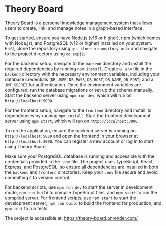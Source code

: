 # Theory Board

Theory Board is a personal knowledge management system that allows users to create, link, and manage notes in a graph-based interface.

To get started, ensure you have Node.js (v16 or higher), npm (which comes with Node.js), and PostgreSQL (v12 or higher) installed on your system. First, clone the repository using `git clone <repository-url>` and navigate to the project directory using `cd scpj2`.

For the backend setup, navigate to the `backend` directory and install the required dependencies by running `npm install`. Create a `.env` file in the `backend` directory with the necessary environment variables, including your database credentials (`DB_USER`, `DB_PASS`, `DB_HOST`, `DB_NAME`, `DB_PORT`) and a `JWT_SECRET` for authentication. Once the environment variables are configured, run the database migrations or set up the schema manually. Start the backend server using `npm run dev`, which will run on `http://localhost:5000`.

For the frontend setup, navigate to the `frontend` directory and install its dependencies by running `npm install`. Start the frontend development server using `npm start`, which will run on `http://localhost:3000`.

To run the application, ensure the backend server is running on `http://localhost:5000` and open the frontend in your browser at `http://localhost:3000`. You can register a new account or log in to start using Theory Board.

Make sure your PostgreSQL database is running and accessible with the credentials provided in the `.env` file. The project uses TypeScript, React, Express, and PostgreSQL, so ensure all dependencies are installed in both the `backend` and `frontend` directories. Keep your `.env` file secure and avoid committing it to version control.

For backend scripts, use `npm run dev` to start the server in development mode, `npm run build` to compile TypeScript files, and `npm start` to run the compiled server. For frontend scripts, use `npm start` to start the development server, `npm run build` to build the frontend for production, and `npm test` to run tests.


The project is accessible at:
https://theory-board.onrender.com/
